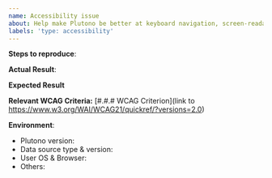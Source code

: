 ```yaml
---
name: Accessibility issue
about: Help make Plutono be better at keyboard navigation, screen-readable and accessible to all.
labels: 'type: accessibility'
---
```


<!--
Please only use this template for submitting accessibility issues.

This is a new feature area for Plutono that we want to improve. We have long way to go
to really improve accessibility and would like your help to know where to start.
-->

**Steps to reproduce**:

**Actual Result**:

**Expected Result**

**Relevant WCAG Criteria:** [#.#.# WCAG Criterion](link to https://www.w3.org/WAI/WCAG21/quickref/?versions=2.0)

**Environment**:
- Plutono version:
- Data source type & version:
- User OS & Browser:
- Others:
